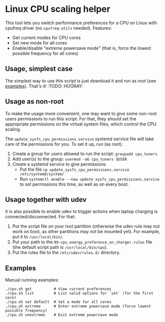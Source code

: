 # Linux CPU scaling helper

This tool lets you switch performance preferences for a CPU on Linux with cpufreq driver
(no `cpufreq-utils` needed). Features:

-  Get current modes for CPU cores
-  Set new mode for all cores
-  Enable/disable "extreme powersave mode" (that is, force the lowest possible frequency for all cores)

## Usage, simplest case

The simplest way to use this script is just download it and run as root (see [examples](#Examples)).
That's it!
:TODO: HOORAY:

## Usage as non-root

To make the usage more convenient, one may want to give some non-root users permissions to run this script.
For that, they should set the appropriate permissions on the virtual system files, which control the CPU scaling.

The `update_sysfs_cpu_permissions.service` systemd service file will take care of the permissions for you.
To set it up, run (as root):

1.  Create a group for users allowed to run the script: `groupadd cpu_tuners`
2.  Add user(s) to the group: `usermod -aG cpu_tuners $USER`
3.  Create a systemd service to give permissions:
    -  Put the file `cp update_sysfs_cpu_permissions.service /etc/systemd/system/`
    -  Run `systemctl enable --now update_sysfs_cpu_permissions.service` to set permissions this time, as well
       as on every boot.

## Usage together with udev

It is also possible to enable udev to trigger actions when laptop charging is connected/disconnected. For that:

1.  Put the script file on your root partition (otherwise the udev rule may not work on boot, as other partitions
    may not be mounted yet). For example, put it to `/usr/local/bin/`.
2.  Put your path to the `99-cpu_energy_preference_on_charger.rules` file (the default script path is
    `/usr/local/bin/cpu`).
3.  Put the rules file to the `/etc/udev/rules.d/` directory.

## Examples

Manual running examples:
```
./cpu.sh get          # View current preferences
./cpu.sh list         # List valid options for `set` (for the first core)
./cpu.sh set default  # Set a mode for all cores
./cpu.sh extreme      # Enter extreme powersave mode (force lowest possible frequency)
./cpu.sh unextreme    # Exit extreme powersave mode
```
